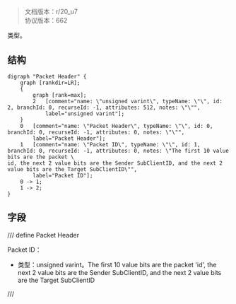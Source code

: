 # <!-- md:samp Packet Header -->

> 文档版本：r/20_u7<br/>协议版本：662

<!-- md:samp Packet Header -->类型。

## 结构

```viz
digraph "Packet Header" {
	graph [rankdir=LR];
	{
		graph [rank=max];
		2	[comment="name: \"unsigned varint\", typeName: \"\", id: 2, branchId: 0, recurseId: -1, attributes: 512, notes: \"\"",
			label="unsigned varint"];
	}
	0	[comment="name: \"Packet Header\", typeName: \"\", id: 0, branchId: 0, recurseId: -1, attributes: 0, notes: \"\"",
		label="Packet Header"];
	1	[comment="name: \"Packet ID\", typeName: \"\", id: 1, branchId: 0, recurseId: -1, attributes: 0, notes: \"The first 10 value bits are the packet \
id, the next 2 value bits are the Sender SubClientID, and the next 2 value bits are the Target SubClientID\"",
		label="Packet ID"];
	0 -> 1;
	1 -> 2;
}

```

## 字段

/// define
Packet Header

Packet ID：<!-- md:samp unsigned varint -->

- 类型：unsigned varint。The first 10 value bits are the packet 'id', the next 2 value bits are the Sender SubClientID, and the next 2 value bits are the Target SubClientID


///
